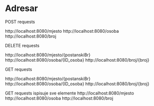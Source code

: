 # Adresar

POST requests

http://localhost:8080/mjesto
http://localhost:8080/osoba
http://localhost:8080/broj

DELETE requests

http://localhost:8080/mjesto/{postanskiBr}
http://localhost:8080/osoba/{ID_osoba}
http://localhost:8080/broj/{broj}

GET requests 

http://localhost:8080/mjesto/{postanskiBr}
http://localhost:8080/osoba/{ID_osoba}
http://localhost:8080/broj/{broj}

GET requests
ispisuje sve elemente
http://localhost:8080/mjesto  
http://localhost:8080/osoba
http://localhost:8080/broj
